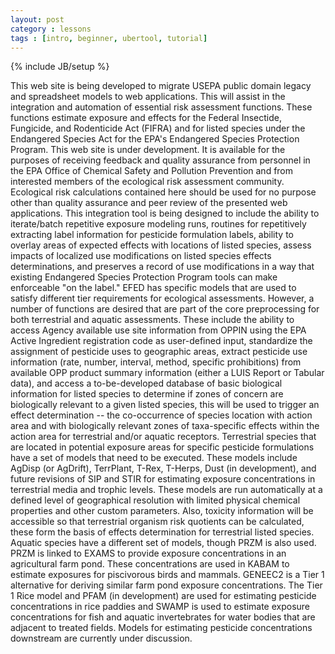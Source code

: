 ```yaml
---
layout: post
category : lessons
tags : [intro, beginner, ubertool, tutorial]
---
```

{% include JB/setup %}

This web site is being developed to migrate USEPA public domain legacy and spreadsheet models to web applications. This will assist in the integration and automation of essential risk assessment functions. These functions estimate exposure and effects for the Federal Insectide, Fungicide, and Rodenticide Act (FIFRA) and for listed species under the Endangered Species Act for the EPA's Endangered Species Protection Program.
This web site is under development. It is available for the purposes of receiving feedback and quality assurance from personnel in the EPA Office of Chemical Safety and Pollution Prevention and from interested members of the ecological risk assessment community. Ecological risk calculations contained here should be used for no purpose other than quality assurance and peer review of the presented web applications.
This integration tool is being designed to include the ability to iterate/batch repetitive exposure modeling runs, routines for repetitively extracting label information for pesticide formulation labels, ability to overlay areas of expected effects with locations of listed species, assess impacts of localized use modifications on listed species effects determinations, and preserves a record of use modifications in a way that existing Endangered Species Protection Program tools can make enforceable "on the label."
EFED has specific models that are used to satisfy different tier requirements for ecological assessments. However, a number of functions are desired that are part of the core preprocessing for both terrestrial and aquatic assessments. These include the ability to access Agency available use site information from OPPIN using the EPA Active Ingredient registration code as user-defined input, standardize the assignment of pesticide uses to geographic areas, extract pesticide use information (rate, number, interval, method, specific prohibitions) from available OPP product summary information (either a LUIS Report or Tabular data), and access a to-be-developed database of basic biological information for listed species to determine if zones of concern are biologically relevant to a given listed species, this will be used to trigger an effect determination -- the co-occurrence of species location with action area and with biologically relevant zones of taxa-specific effects within the action area for terrestrial and/or aquatic receptors.
Terrestrial species that are located in potential exposure areas for specific pesticide formulations have a set of models that need to be executed. These models include AgDisp (or AgDrift), TerrPlant, T-Rex, T-Herps, Dust (in development), and future revisions of SIP and STIR for estimating exposure concentrations in terrestrial media and trophic levels. These models are run automatically at a defined level of geographical resolution with limited physical chemical properties and other custom parameters. Also, toxicity information will be accessible so that terrestrial organism risk quotients can be calculated, these form the basis of effects determination for terrestrial listed species.
Aquatic species have a different set of models, though PRZM is also used. PRZM is linked to EXAMS to provide exposure concentrations in an agricultural farm pond. These concentrations are used in KABAM to estimate exposures for piscivorous birds and mammals. GENEEC2 is a Tier 1 alternative for deriving similar farm pond exposure concentrations. The Tier 1 Rice model and PFAM (in development) are used for estimating pesticide concentrations in rice paddies and SWAMP is used to estimate exposure concentrations for fish and aquatic invertebrates for water bodies that are adjacent to treated fields. Models for estimating pesticide concentrations downstream are currently under discussion. 
